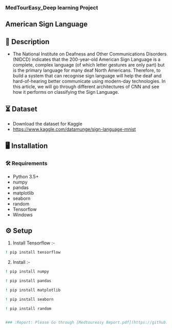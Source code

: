### MedTourEasy_Deep learning Project
 ##  American Sign Language 
  
## 📝 Description
- The National Institute on Deafness and Other Communications Disorders (NIDCD) indicates that the 200-year-old American Sign Language is a complete, complex language (of which letter gestures are only part) but is the primary language for many deaf North Americans. Therefore, to build a system that can recognise sign language will help the deaf and hard-of-hearing better communicate using modern-day technologies. In this article, we will go through different architectures of CNN and see how it performs on classifying the Sign Language.


## ⏳ Dataset
- Download the dataset for Kaggle
- https://www.kaggle.com/datamunge/sign-language-mnist 

## :desktop_computer:	Installation

### :hammer_and_wrench: Requirements
* Python 3.5+
* numpy
* pandas
* matplotlib
* seaborn
* random
* Tensorflow
* Windows
## :gear: Setup
1. Install Tensorflow :-
```bash
! pip install tensorflow

```
2. Install :-
```bash
! pip install numpy
```
```bash
! pip install pandas
```
```bash
! pip install matplotlib
```
```bash
! pip install seaborn
```
```bash
! pip install random
```
```bash

### :Report: Please Go through [Medtoureasy Report.pdf](https://github.com/MrShubham1267/MedTourEasy__ASL_Project/blob/main/Medtoureasy%20Report.pdf) for more info.
